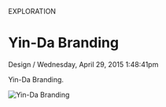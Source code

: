 <p class="type">EXPLORATION</p>

# Yin-Da Branding

<p class="meta">Design  /  Wednesday, April 29, 2015 1:48:41pm</p>

Yin-Da Branding.

![Yin-Da Branding](https://farooq-agent.web.app/assets/images/works/large/a2mcSgYa_work_image.jpg)
